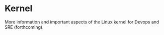 # Kernel

More information and important aspects of the Linux kernel for Devops and SRE (forthcoming).